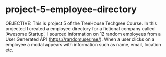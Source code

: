 # project-5-employee-directory
 OBJECTIVE:
 This is project 5 of the TreeHouse Techgree Course. In this projected I created a employee directory for a fictional company called 'Awesome Startup'. I sourced information on 12 random employees from a User Generated API (https://randomuser.me/). When a user clicks on a employee a modal appears with information such as name, email, location etc.
